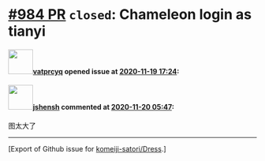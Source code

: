 # [\#984 PR](https://github.com/komeiji-satori/Dress/pull/984) `closed`: Chameleon login as tianyi

#### <img src="https://avatars.githubusercontent.com/u/25144151?u=9b8c5facacf37c6788096cb35c8ed8b30f7ed8c6&v=4" width="50">[vatprcyq](https://github.com/vatprcyq) opened issue at [2020-11-19 17:24](https://github.com/komeiji-satori/Dress/pull/984):



#### <img src="https://avatars.githubusercontent.com/u/11555188?u=a30048e930d245fed6f3ced3ecb01e97b9f3f6cc&v=4" width="50">[jshensh](https://github.com/jshensh) commented at [2020-11-20 05:47](https://github.com/komeiji-satori/Dress/pull/984#issuecomment-730866519):

图太大了


-------------------------------------------------------------------------------



[Export of Github issue for [komeiji-satori/Dress](https://github.com/komeiji-satori/Dress).]
